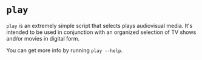 `play`
======
`play` is an extremely simple script that selects plays audiovisual media.
It's intended to be used in conjunction with an organized selection of TV
shows and/or movies in digital form.

You can get more info by running `play --help`.
